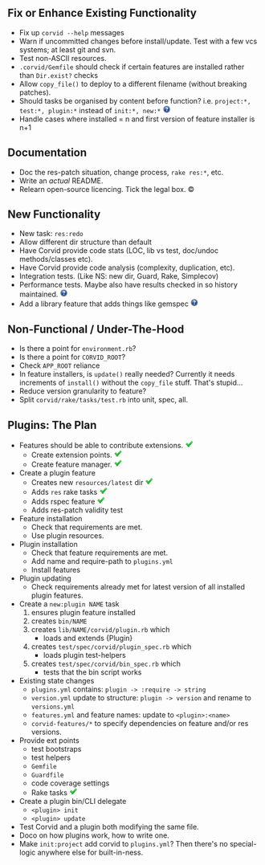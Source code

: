 Fix or Enhance Existing Functionality
-------------------------------------
* Fix up `corvid --help` messages
* Warn if uncommitted changes before install/update. Test with a few vcs systems; at least git and svn.
* Test non-ASCII resources.
* `.corvid/Gemfile` should check if certain features are installed rather than `Dir.exist?` checks
* Allow `copy_file()` to deploy to a different filename (without breaking patches).
* Should tasks be organised by content before function? i.e. `project:*, test:*, plugin:*` instead of `init:*, new:*` ![?](question.png)
* Handle cases where installed = n and first version of feature installer is n+1

Documentation
-------------
* Doc the res-patch situation, change process, `rake res:*`, etc.
* Write an _actual_ README.
* Relearn open-source licencing. Tick the legal box. ©

New Functionality
-----------------
* New task: `res:redo`
* Allow different dir structure than default
* Have Corvid provide code stats (LOC, lib vs test, doc/undoc methods/classes etc).
* Have Corvid provide code analysis (complexity, duplication, etc).
* Integration tests. (Like NS: new dir, Guard, Rake, Simplecov)
* Performance tests. Maybe also have results checked in so history maintained. ![?](question.png)
* Add a library feature that adds things like gemspec ![?](question.png)

Non-Functional / Under-The-Hood
-------------------------------
* Is there a point for `environment.rb`?
* Is there a point for `CORVID_ROOT`?
* Check `APP_ROOT` reliance
* In feature installers, is `update()` really needed? Currently it needs increments of `install()` without the `copy_file` stuff. That's stupid...
* Reduce version granularity to feature?
* Split `corvid/rake/tasks/test.rb` into unit, spec, all.

Plugins: The Plan
-----------------
* Features should be able to contribute extensions. ![Done](done.png)
  * Create extension points. ![Done](done.png)
  * Create feature manager. ![Done](done.png)
* Create a plugin feature
  * Creates new `resources/latest` dir ![Done](done.png)
  * Adds `res` rake tasks ![Done](done.png)
  * Adds rspec feature ![Done](done.png)
  * Adds res-patch validity test
* Feature installation
  * Check that requirements are met.
  * Use plugin resources.
* Plugin installation
  * Check that feature requirements are met.
  * Add name and require-path to `plugins.yml`
  * Install features
* Plugin updating
  * Check requirements already met for latest version of all installed plugin features.
* Create a `new:plugin NAME` task
  1. ensures plugin feature installed
  1. creates `bin/NAME`
  1. creates `lib/NAME/corvid/plugin.rb` which
     * loads and extends {Plugin}
  1. creates `test/spec/corvid/plugin_spec.rb` which
     * loads plugin test-helpers
  1. creates `test/spec/corvid/bin_spec.rb` which
     * tests that the bin script works
* Existing state changes
  * `plugins.yml` contains: `plugin -> :require -> string`
  * `version.yml` update to structure: `plugin -> version` and rename to `versions.yml`
  * `features.yml` and feature names: update to `<plugin>:<name>`
  * `corvid-features/*` to specify dependencies on feature and/or res versions.
* Provide ext points
  * test bootstraps
  * test helpers
  * `Gemfile`
  * `Guardfile`
  * code coverage settings
  * Rake tasks ![Done](done.png)
* Create a plugin bin/CLI delegate
  * `<plugin> init`
  * `<plugin> update`
* Test Corvid and a plugin both modifying the same file.
* Doco on how plugins work, how to write one.
* Make `init:project` add corvid to `plugins.yml`? Then there's no special-logic anywhere else for built-in-ness.
